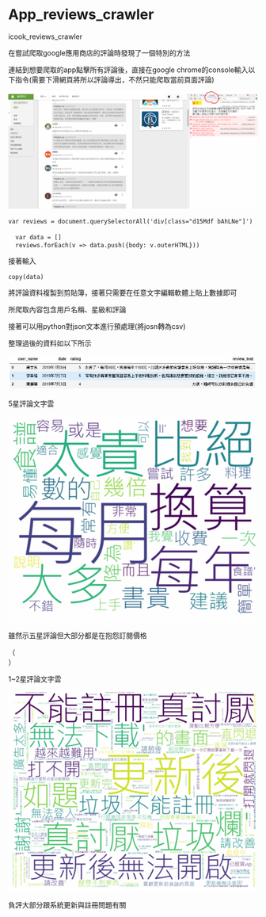 # App_reviews_crawler
icook_reviews_crawler

在嘗試爬取google應用商店的評論時發現了一個特別的方法


連結到想要爬取的app點擊所有評論後，直接在google chrome的console輸入以下指令(需要下滑網頁將所以評論導出，不然只能爬取當前頁面評論)

![GitHub](https://github.com/chiajung0001/App_reviews_crawler/blob/master/chrome_console.png)

```
var reviews = document.querySelectorAll('div[class="d15Mdf bAhLNe"]')
	
  var data = []
  reviews.forEach(v => data.push({body: v.outerHTML}))
```



接著輸入
```
copy(data)
```
將評論資料複製到剪貼簿，接著只需要在任意文字編輯軟體上貼上數據即可

所爬取內容包含用戶名稱、星級和評論

接著可以用python對json文本進行預處理(將josn轉為csv)

整理過後的資料如以下所示

![Github](https://github.com/chiajung0001/App_reviews_crawler/blob/master/reviews_df.png)



5星評論文字雲

![Github](https://github.com/chiajung0001/App_reviews_crawler/blob/master/wordcloud_5.png)

雖然示五星評論但大部分都是在抱怨訂閱價格

（<br>）

1~2星評論文字雲

![Github](https://github.com/chiajung0001/App_reviews_crawler/blob/master/wordcloud_2.png)

負評大部分跟系統更新與註冊問題有關


